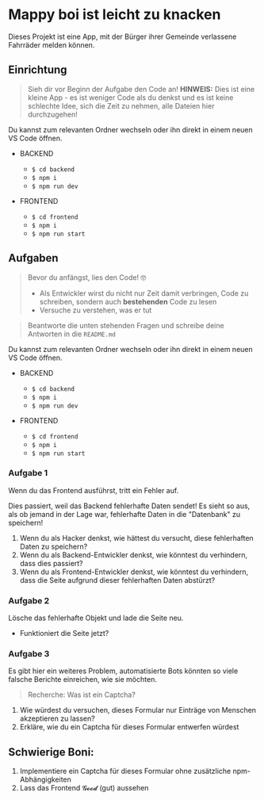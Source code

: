 # Mappy boi ist leicht zu knacken

Dieses Projekt ist eine App, mit der Bürger ihrer Gemeinde verlassene Fahrräder melden können.

## Einrichtung

> Sieh dir vor Beginn der Aufgabe den Code an!
> **HINWEIS:** Dies ist eine kleine App - es ist weniger Code als du denkst und es ist keine schlechte Idee, sich die Zeit zu nehmen, alle Dateien hier durchzugehen!

Du kannst zum relevanten Ordner wechseln oder ihn direkt in einem neuen VS Code öffnen.

- BACKEND
    - `$ cd backend`
    - `$ npm i`
    - `$ npm run dev`

- FRONTEND
    - `$ cd frontend`
    - `$ npm i`
    - `$ npm run start`

## Aufgaben

> Bevor du anfängst, lies den Code! 🤓
>
> - Als Entwickler wirst du nicht nur Zeit damit verbringen, Code zu schreiben, sondern auch **bestehenden** Code zu lesen
> - Versuche zu verstehen, was er tut

> Beantworte die unten stehenden Fragen und schreibe deine Antworten in die `README.md`

Du kannst zum relevanten Ordner wechseln oder ihn direkt in einem neuen VS Code öffnen.

- BACKEND

  - `$ cd backend`
  - `$ npm i`
  - `$ npm run dev`

- FRONTEND
  - `$ cd frontend`
  - `$ npm i`
  - `$ npm run start`

### Aufgabe 1

Wenn du das Frontend ausführst, tritt ein Fehler auf.

Dies passiert, weil das Backend fehlerhafte Daten sendet! Es sieht so aus, als ob jemand in der Lage war, fehlerhafte Daten in die "Datenbank" zu speichern!

1. Wenn du als Hacker denkst, wie hättest du versucht, diese fehlerhaften Daten zu speichern?
2. Wenn du als Backend-Entwickler denkst, wie könntest du verhindern, dass dies passiert?
3. Wenn du als Frontend-Entwickler denkst, wie könntest du verhindern, dass die Seite aufgrund dieser fehlerhaften Daten abstürzt?

### Aufgabe 2

Lösche das fehlerhafte Objekt und lade die Seite neu.

- Funktioniert die Seite jetzt?

### Aufgabe 3

Es gibt hier ein weiteres Problem, automatisierte Bots könnten so viele falsche Berichte einreichen, wie sie möchten.

> Recherche: Was ist ein Captcha?

1. Wie würdest du versuchen, dieses Formular nur Einträge von Menschen akzeptieren zu lassen?
2. Erkläre, wie du ein Captcha für dieses Formular entwerfen würdest

## Schwierige Boni:

1. Implementiere ein Captcha für dieses Formular ohne zusätzliche npm-Abhängigkeiten
2. Lass das Frontend 𝓖𝓸𝓸𝓭 (gut) aussehen
